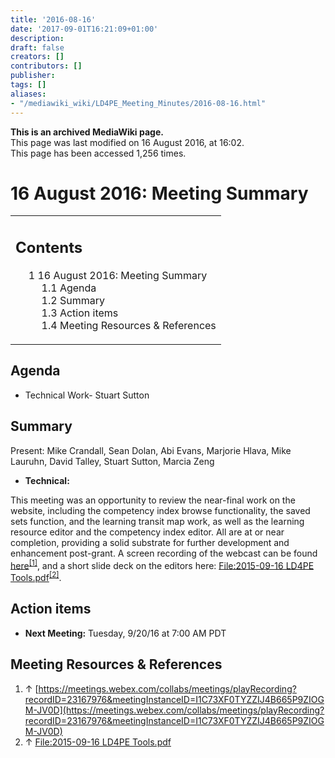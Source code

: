 ```yaml
---
title: '2016-08-16'
date: '2017-09-01T16:21:09+01:00'
description: 
draft: false
creators: []
contributors: []
publisher: 
tags: []
aliases:
- "/mediawiki_wiki/LD4PE_Meeting_Minutes/2016-08-16.html"
---
```


 **This is an archived MediaWiki page.**  
This page was last modified on 16 August 2016, at 16:02.  
This page has been accessed 1,256 times.

# 16 August 2016: Meeting Summary 
<table id="toc" class="toc">
  <tr>
    <td>
      <div id="toctitle">
        <h2>Contents</h2>
      </div>
      <ul>
        <li class="toclevel-1 tocsection-1">
          <a href="#16_August_2016:_Meeting_Summary"><span class="tocnumber">1</span> <span class="toctext">16 August 2016: Meeting Summary</span></a>
          <ul>
            <li class="toclevel-2 tocsection-2"><a href="#Agenda"><span class="tocnumber">1.1</span> <span class="toctext">Agenda</span></a></li>
            <li class="toclevel-2 tocsection-3"><a href="#Summary"><span class="tocnumber">1.2</span> <span class="toctext">Summary</span></a></li>
            <li class="toclevel-2 tocsection-4"><a href="#Action_items"><span class="tocnumber">1.3</span> <span class="toctext">Action items</span></a></li>
            <li class="toclevel-2 tocsection-5"><a href="#Meeting_Resources_.26_References"><span class="tocnumber">1.4</span> <span class="toctext">Meeting Resources &amp; References</span></a></li>
          </ul>
        </li>
      </ul>
    </td>
  </tr>
</table>


## Agenda 

- Technical Work- Stuart Sutton 

## Summary 

Present: Mike Crandall, Sean Dolan, Abi Evans, Marjorie Hlava, Mike Lauruhn, David Talley, Stuart Sutton, Marcia Zeng

- **Technical:**

This meeting was an opportunity to review the near-final work on the website, including the competency index browse functionality, the saved sets function, and the learning transit map work, as well as the learning resource editor and the competency index editor. All are at or near completion, providing a solid substrate for further development and enhancement post-grant. A screen recording of the webcast can be found [here](https://meetings.webex.com/collabs/meetings/playRecording?recordID=23167976&meetingInstanceID=I1C73XF0TYZZIJ4B665P9ZIOGM-JV0D)<sup id="cite_ref-0" class="reference"><a href="#cite_note-0">[1]</a></sup>, and a short slide deck on the editors here: [File:2015-09-16 LD4PE Tools.pdf](/mediawiki_wiki/files/2015-09-16_LD4PE_Tools.pdf)<sup id="cite_ref-1" class="reference"><a href="#cite_note-1">[2]</a></sup>.

## Action items 

- **Next Meeting:** Tuesday, 9/20/16 at 7:00 AM PDT

## Meeting Resources & References 

1. ↑ [https://meetings.webex.com/collabs/meetings/playRecording?recordID=23167976&meetingInstanceID=I1C73XF0TYZZIJ4B665P9ZIOGM-JV0D](https://meetings.webex.com/collabs/meetings/playRecording?recordID=23167976&meetingInstanceID=I1C73XF0TYZZIJ4B665P9ZIOGM-JV0D)
2. ↑ [File:2015-09-16 LD4PE Tools.pdf](/mediawiki_wiki/files/2015-09-16_LD4PE_Tools.pdf)

